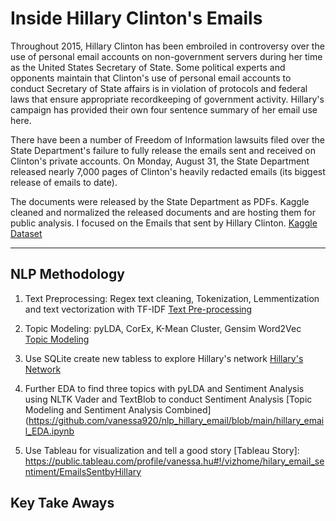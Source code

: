 # Inside Hillary Clinton's Emails

Throughout 2015, Hillary Clinton has been embroiled in controversy over the use of personal email accounts on non-government servers during her time as the United States Secretary of State. Some political experts and opponents maintain that Clinton's use of personal email accounts to conduct Secretary of State affairs is in violation of protocols and federal laws that ensure appropriate recordkeeping of government activity. Hillary's campaign has provided their own four sentence summary of her email use here.

There have been a number of Freedom of Information lawsuits filed over the State Department's failure to fully release the emails sent and received on Clinton's private accounts. On Monday, August 31, the State Department released nearly 7,000 pages of Clinton's heavily redacted emails (its biggest release of emails to date).

The documents were released by the State Department as PDFs. Kaggle cleaned and normalized the released documents and are hosting them for public analysis. I focused on the Emails that sent by Hillary Clinton. [Kaggle Dataset](https://www.kaggle.com/kaggle/hillary-clinton-emails)

***

## NLP Methodology

1. Text Preprocessing: Regex text cleaning, Tokenization, Lemmentization and text vectorization with TF-IDF [Text Pre-processing](https://github.com/vanessa920/nlp_hillary_email/blob/main/hillary_email_text_preprocess.ipynb)

2. Topic Modeling: pyLDA, CorEx, K-Mean Cluster, Gensim Word2Vec [Topic Modeling](https://github.com/vanessa920/nlp_hillary_email/blob/main/hillary_sent_nlp.ipynb)

3. Use SQLite create new tabless to explore Hillary's network [Hillary's Network](https://github.com/vanessa920/nlp_hillary_email/blob/main/hillary_network.ipynb)

4. Further EDA to find three topics with pyLDA and Sentiment Analysis using NLTK Vader and TextBlob to conduct Sentiment Analysis [Topic Modeling and Sentiment Analysis Combined](https://github.com/vanessa920/nlp_hillary_email/blob/main/hillary_email_EDA.ipynb

5. Use Tableau for visualization and tell a good story [Tableau Story]: https://public.tableau.com/profile/vanessa.hu#!/vizhome/hilary_email_sentiment/EmailsSentbyHillary


## Key Take Aways


